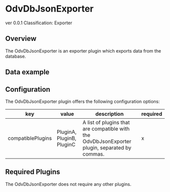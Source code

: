 # OdvDbJsonExporter
ver 0.0.1
Classification: Exporter

Overview
-----
The OdvDbJsonExporter is an exporter plugin which exports data from the database.

Data example
-----

Configuration
-----
The OdvDbJsonExporter plugin offers the following configuration options:

| key  | value | description | required |
| ------------- | ------------- |  ------------- | ------------- |
| compatiblePlugins | PluginA, PluginB, PluginC | A list of plugins that are compatible with the OdvDbJsonExporter plugin, separated by commas. | x


Required Plugins
-----
The OdvDbJsonExporter does not require any other plugins.


 